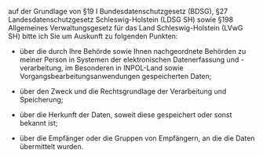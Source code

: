 auf der Grundlage von §19 I Bundesdatenschutzgesetz (BDSG),
§27 Landesdatenschutzgesetz Schleswig-Holstein (LDSG SH) sowie
§198 Allgemeines Verwaltungsgesetz für das Land Schleswig-Holstein (LVwG SH)
bitte ich Sie um Auskunft zu folgenden Punkten:

+ über die durch Ihre Behörde sowie Ihnen nachgeordnete Behörden zu meiner
  Person in Systemen der elektronischen Datenerfassung und -verarbeitung, im Besonderen
  in INPOL-Land sowie Vorgangsbearbeitungsanwendungen gespeicherten Daten;

+ über den Zweck und die Rechtsgrundlage der Verarbeitung und Speicherung;

+ über die Herkunft der Daten, soweit diese gespeichert oder sonst bekannt ist;

+ über die Empfänger oder die Gruppen von Empfängern, an die die Daten übermittelt wurden.
